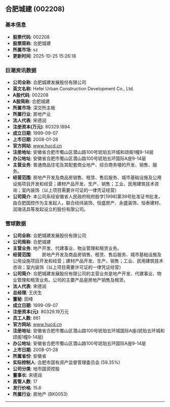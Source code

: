 ## 合肥城建 (002208)

### 基本信息

- **股票代码**: 002208
- **股票简称**: 合肥城建
- **所属市场**: sz
- **更新时间**: 2025-10-25 15:26:18

### 巨潮资讯数据

- **公司全称**: 合肥城建发展股份有限公司
- **英文名称**: Hefei Urban Construction Development Co., Ltd.
- **A股代码**: 002208
- **A股简称**: 合肥城建
- **所属市场**: 深交所主板
- **所属行业**: 房地产业
- **法人代表**: 宋德润
- **注册资本(万元)**: 80329.1894
- **成立日期**: 1999-09-07
- **上市日期**: 2008-01-28
- **官方网站**: www.hucd.cn
- **注册地址**: 安徽省合肥市蜀山区潜山路100号琥珀五环城和颂阁1幢9-14层
- **办公地址**: 安徽省合肥市蜀山区潜山路100号琥珀五环国际A座9-14层
- **主营业务**: 普通商品住宅及其配套商业地产、综合商务楼的开发、销售、服务。
- **经营范围**: 房地产开发及商品房销售、租赁、售后服务、城市基础设施及公用设施项目开发和经营；建材产品开发、生产、销售；工业、民用建筑技术咨询；室内装饰（以上项目需要许可证的一律凭证经营）
- **公司简介**: 本公司系经安徽省人民政府皖府股字[1998]第39号批准证书批准，由合肥国控作为主发起人，联合经纬装饰、恒盛房产、永盛装饰、恒泰建材、润海洁具等发起设立的股份有限公司。

### 雪球数据

- **公司全称**: 合肥城建发展股份有限公司
- **公司简称**: 合肥城建
- **主营业务**: 地产开发、代建事业、物业管理和租赁业务。
- **经营范围**: 　　房地产开发及商品房销售、租赁、售后服务、城市基础设施及公用设施项目开发和经营；建材产品开发、生产、销售；工业、民用建筑技术咨询；室内装饰（以上项目需要许可证的一律凭证经营）
- **公司简介**: 合肥城建发展股份有限公司的主营业务是地产开发、代建事业、物业管理和租赁业务。公司的主要产品是房地产销售及租赁。
- **法人代表**: 宋德润
- **总经理**: 王庆生
- **董秘**: 田峰
- **成立日期**: 1999-09-07
- **注册资本(元)**: 80329.19万元
- **员工人数**: 861
- **官方网站**: www.hucd.cn
- **注册地址**: 安徽省合肥市蜀山区潜山路100号琥珀五环城国际A座(琥珀五环城和颂阁1幢9-14层)
- **办公地址**: 安徽省合肥市蜀山区潜山路100号琥珀五环国际A座9-14层
- **上市日期**: 2008-01-28
- **所属省份**: 安徽省
- **实际控制人**: 合肥市国有资产监督管理委员会 (59.35%)
- **公司分类**: 地市国资控股
- **董事长**: 宋德润
- **高管人数**: 17
- **发行价格**: 15.6
- **所属行业**: 房地产 (BK0053)

---